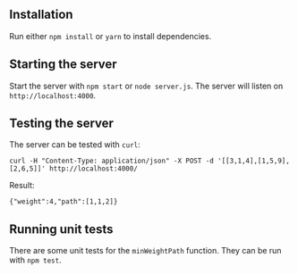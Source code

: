 ## Installation
Run either `npm install` or `yarn` to install dependencies.

## Starting the server
Start the server with `npm start` or `node server.js`. The server will listen on `http://localhost:4000`.

## Testing the server
The server can be tested with `curl`:

```
curl -H "Content-Type: application/json" -X POST -d '[[3,1,4],[1,5,9],[2,6,5]]' http://localhost:4000/
```

Result:
```
{"weight":4,"path":[1,1,2]}
```

## Running unit tests
There are some unit tests for the `minWeightPath` function. They can be run with `npm test`.